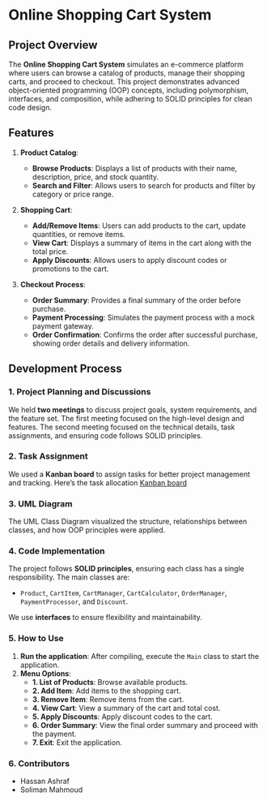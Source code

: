 # Online Shopping Cart System

## Project Overview

The **Online Shopping Cart System** simulates an e-commerce platform where users can browse a catalog of products, manage their shopping carts, and proceed to checkout. This project demonstrates advanced object-oriented programming (OOP) concepts, including polymorphism, interfaces, and composition, while adhering to SOLID principles for clean code design.

## Features

1. **Product Catalog**:
    - **Browse Products**: Displays a list of products with their name, description, price, and stock quantity.
    - **Search and Filter**: Allows users to search for products and filter by category or price range.

2. **Shopping Cart**:
    - **Add/Remove Items**: Users can add products to the cart, update quantities, or remove items.
    - **View Cart**: Displays a summary of items in the cart along with the total price.
    - **Apply Discounts**: Allows users to apply discount codes or promotions to the cart.

3. **Checkout Process**:
    - **Order Summary**: Provides a final summary of the order before purchase.
    - **Payment Processing**: Simulates the payment process with a mock payment gateway.
    - **Order Confirmation**: Confirms the order after successful purchase, showing order details and delivery information.

## Development Process

### 1. Project Planning and Discussions
We held **two meetings** to discuss project goals, system requirements, and the feature set. The first meeting focused on the high-level design and features. The second meeting focused on the technical details, task assignments, and ensuring code follows SOLID principles.



### 2. Task Assignment
We used a **Kanban board** to assign tasks for better project management and tracking. Here’s the task allocation [Kanban board](https://trello.com/b/WYdMN0XZ/fifth-project)



### 3. UML Diagram
The UML Class Diagram visualized the structure, relationships between classes, and how OOP principles were applied.




### 4. Code Implementation

The project follows **SOLID principles**, ensuring each class has a single responsibility. The main classes are:
- `Product`, `CartItem`, `CartManager`, `CartCalculator`, `OrderManager`, `PaymentProcessor`, and `Discount`.

We use **interfaces** to ensure flexibility and maintainability.



### 5. How to Use

1. **Run the application**: After compiling, execute the `Main` class to start the application.
2. **Menu Options**:
    - **1. List of Products**: Browse available products.
    - **2. Add Item**: Add items to the shopping cart.
    - **3. Remove Item**: Remove items from the cart.
    - **4. View Cart**: View a summary of the cart and total cost.
    - **5. Apply Discounts**: Apply discount codes to the cart.
    - **6. Order Summary**: View the final order summary and proceed with the payment.
    - **7. Exit**: Exit the application.



### 6. Contributors

- Hassan Ashraf
- Soliman Mahmoud

